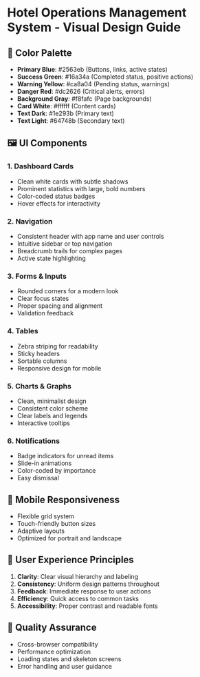 # Hotel Operations Management System - Visual Design Guide

## 🎨 Color Palette

- **Primary Blue**: #2563eb (Buttons, links, active states)
- **Success Green**: #16a34a (Completed status, positive actions)
- **Warning Yellow**: #ca8a04 (Pending status, warnings)
- **Danger Red**: #dc2626 (Critical alerts, errors)
- **Background Gray**: #f8fafc (Page backgrounds)
- **Card White**: #ffffff (Content cards)
- **Text Dark**: #1e293b (Primary text)
- **Text Light**: #64748b (Secondary text)

## 🖼️ UI Components

### 1. Dashboard Cards
- Clean white cards with subtle shadows
- Prominent statistics with large, bold numbers
- Color-coded status badges
- Hover effects for interactivity

### 2. Navigation
- Consistent header with app name and user controls
- Intuitive sidebar or top navigation
- Breadcrumb trails for complex pages
- Active state highlighting

### 3. Forms & Inputs
- Rounded corners for a modern look
- Clear focus states
- Proper spacing and alignment
- Validation feedback

### 4. Tables
- Zebra striping for readability
- Sticky headers
- Sortable columns
- Responsive design for mobile

### 5. Charts & Graphs
- Clean, minimalist design
- Consistent color scheme
- Clear labels and legends
- Interactive tooltips

### 6. Notifications
- Badge indicators for unread items
- Slide-in animations
- Color-coded by importance
- Easy dismissal

## 📱 Mobile Responsiveness

- Flexible grid system
- Touch-friendly button sizes
- Adaptive layouts
- Optimized for portrait and landscape

## 🎯 User Experience Principles

1. **Clarity**: Clear visual hierarchy and labeling
2. **Consistency**: Uniform design patterns throughout
3. **Feedback**: Immediate response to user actions
4. **Efficiency**: Quick access to common tasks
5. **Accessibility**: Proper contrast and readable fonts

## 🧪 Quality Assurance

- Cross-browser compatibility
- Performance optimization
- Loading states and skeleton screens
- Error handling and user guidance